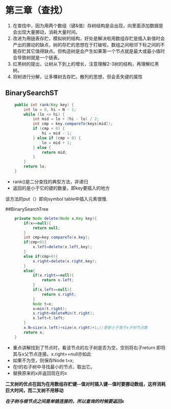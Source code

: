 # 第三章（查找）

1. 在查找中，因为用两个数组（键&值）存树结构是会出现，向里面添加数据是会出现大量挪动，消耗大量时间。
2. 改进为用链表存贮，模拟树的结构，好处是解决啦用数组存贮是插入新值时会产出的挪动的缺点，树的存贮的思想在于打破啦，数组之间相邻下标之间的不能存贮其它值得缺点。但构造树是会产生如果第一个节点就是最大或最小值时会导致树就是一个链表。
3. 红黑树的提出，让树从下到上的增长，注意理解2-3树的结构，再理解红黑树。
4. 将树进行分解，让多棵树去存贮。散列的思想，但会丢失键的属性

## BinarySearchST

```java
	public int rank(Key key) {
		int lo = 0, hi = N - 1;
		while (lo <= hi) {
			int mid = lo + (hi - lo) / 2;
			int cmp = key.compareTo(keys[mid]);
			if (cmp < 0) {
				hi = mid - 1;
			} else if (cmp > 0) {
				lo = mid + 1;
			} else {
				return mid;
			}
		}
		return lo;
	}
```

 - rank()是二分查找的典型方法，非递归
 - 返回的是小于它的键的数量，即key要插入的地方


该方法的put（）即向symbol table中插入元素很慢.


##BinarySearchTree


```java
	private Node delete(Node x,Key key){
		if(x==null){
			return null;
		}
		int cmp=key.compareTo(x.key);
		if(cmp<0){
			x.left=delete(x.left,key);
		}
		else if(cmp>0){
			x.right=delete(x.right,key);
		}
		else{
			if(x.right==null){
				return x.left;
			}
			if(x.left==null){
				return x.right;
			}
			Node t=x;
			x=min(t.right);
			x.right=deleteMin(t.right);
			x.left=t.left;
		}
		x.N=size(x.left)+size(x.right)+1;//更新小于等于x子树节点数
		return x;
	}
```
+	重点讲解找到了节点时，看该节点的左子树是否为空，空则将右子return 即将其与x父节点连接。x.right==null亦如此
+	如果不为空，则保存Node t=x;
+	在t的右子树中寻找最小的节点，取出它。
+	替换原来的x并返回现在的x

**二叉树的优点在因为在用数组存贮键--值对时插入键--值时要挪动数组，这样消耗巨大时间，而二叉树不用移动**

***在子树与根节点之间是单链连接的，所以查询的时候要返回x***

